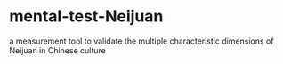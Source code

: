 # mental-test-Neijuan
a measurement tool to validate the multiple characteristic dimensions of Neijuan in  Chinese culture
